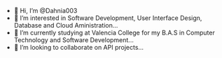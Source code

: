 - 👋 Hi, I’m @Dahnia003
- 👀 I’m interested in Software Development, User Interface Design, Database and Cloud Aministration...
- 🌱 I’m currently studying at Valencia College for my B.A.S in Computer Technology and Software Development...
- 💞️ I’m looking to collaborate on API projects...



